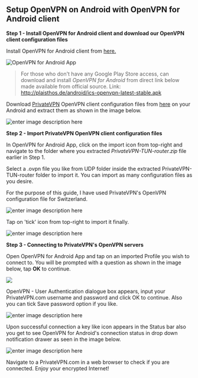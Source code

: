 Setup OpenVPN on Android with OpenVPN for Android client
--

**Step 1 - Install OpenVPN for Android client and download our OpenVPN client configuration files**

Install OpenVPN for Android client from [here.](https://play.google.com/store/apps/details?id=de.blinkt.openvpn)

![OpenVPN for Android App](https://media.vakil.win/mgoblin_media/media_entries/127/install.medium.jpeg)

> For those who don't have any Google Play Store access, can download and install *OpenVPN for Android* from direct link below made available from official source. 
> Link: http://plaisthos.de/android/ics-openvpn-latest-stable.apk

Download [PrivateVPN](https://privatevpn.com) OpenVPN client configuration files from [here](https://privatevpn.com/client/PrivateVPN-TUN-router.zip) on your Android and extract them as shown in the image below.

![enter image description here](https://media.vakil.win/mgoblin_media/media_entries/128/exact.medium.jpeg)

**Step 2 - Import PrivateVPN OpenVPN client configuration files**

In OpenVPN for Android App, click on the import icon from top-right and navigate to the folder where you extracted *PrivateVPN-TUN-router.zip* file earlier in Step 1. 

Select a .ovpn file you like from UDP folder inside the extracted PrivateVPN-TUN-router folder to import it. You can import as many configuration files as you desire.

For the purpose of this guide, I have used PrivateVPN's OpenVPN configuration file for Switzerland.

![enter image description here](https://media.vakil.win/mgoblin_media/media_entries/129/Screenshot_20180420-124128.medium.jpg)

Tap on 'tick' icon from top-right to import it finally.

![enter image description here](https://media.vakil.win/mgoblin_media/media_entries/130/Screenshot_20180420-124519.medium.jpg)

**Step 3 - Connecting to PrivateVPN's OpenVPN servers**

Open OpenVPN for Android App and tap on an imported Profile you wish to connect to. You will be prompted with a question as shown in the image below, tap **OK** to continue.

![](https://media.vakil.win/mgoblin_media/media_entries/131/Screenshot_20180420-125018.medium.jpg)

OpenVPN - User Authentication dialogue box appears, input your PrivateVPN.com username and password and click OK to continue. Also you can tick Save password option if you like.

![enter image description here](https://media.vakil.win/mgoblin_media/media_entries/132/Screenshot_20180420-125422.medium.jpg)

Upon successful connection a key like icon appears in the Status bar also you get to see OpenVPN for Android's connection status in drop down notification drawer as seen in the image below.

![enter image description here](https://media.vakil.win/mgoblin_media/media_entries/133/Screenshot_20180420-125740.medium.jpg)

Navigate to a PrivateVPN.com in a web browser to check if you are connected. Enjoy your encrypted Internet!
